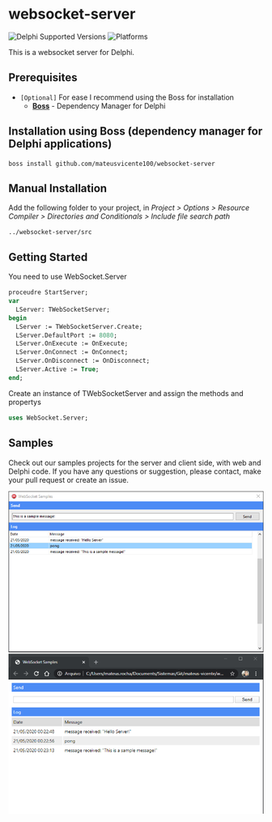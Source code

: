 # websocket-server
![Delphi Supported Versions](https://img.shields.io/badge/Delphi%20Supported%20Versions-10.1%20and%20ever-blue.svg)
![Platforms](https://img.shields.io/badge/Supported%20platforms-Win32%20and%20Win64-red.svg)

This is a websocket server for Delphi.
 
## Prerequisites
 * `[Optional]` For ease I recommend using the Boss for installation
   * [**Boss**](https://github.com/HashLoad/boss) - Dependency Manager for Delphi
 
## Installation using Boss (dependency manager for Delphi applications)
```
boss install github.com/mateusvicente100/websocket-server
```

## Manual Installation
Add the following folder to your project, in *Project > Options > Resource Compiler > Directories and Conditionals > Include file search path*
```
../websocket-server/src
```

## Getting Started
You need to use WebSocket.Server
```pascal
proceudre StartServer;
var
  LServer: TWebSocketServer;
begin
  LServer := TWebSocketServer.Create;
  LServer.DefaultPort := 8080;
  LServer.OnExecute := OnExecute;
  LServer.OnConnect := OnConnect;
  LServer.OnDisconnect := OnDisconnect;
  LServer.Active := True;  
end;
```

Create an instance of TWebSocketServer and assign the methods and propertys
```pascal
uses WebSocket.Server;
```

## Samples
Check out our samples projects for the server and client side, with web and Delphi code. If you have any questions or suggestion, please contact, make your pull request or create an issue.

![sample-client-delphi](samples/images/sample-client-delphi.png)
![sample-client-web](samples/images/sample-client-web.png)
